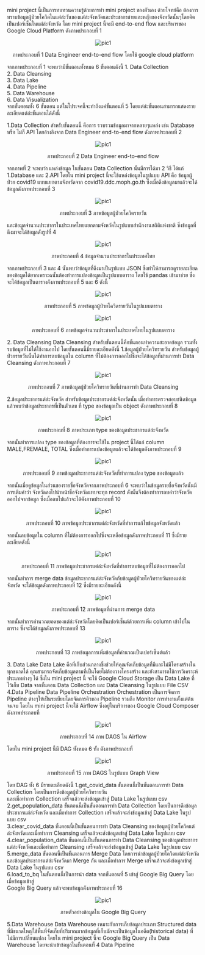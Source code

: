mini project นี้เป็นการทบทวนความรู้ด้วยการทำ mini project ของตัวเอง ด้วยโจทย์คือ ต้องการทราบข้อมูลผู้ป่วยโควิดในแต่ล่ะวันของแต่ล่ะจังหวัดและประชากรชายและหญิงของจังหวัดนั้นๆโดยคิดเป็นเปอร์เซ็นในแต่ล่ะจังหวัด โดย mini project นี้จะมี end-to-end flow และบริหารของ Google Cloud Platform  ดังภาพประกอบที่ 1
<p align="center">
<img src="https://github.com/Phonlakid/de_mini_project/blob/main/pic/Picture1.png?raw=true"  title="pic1">
</p>
<p align="center">
ภาพประกอบที่ 1 Data Engineer end-to-end flow โดยใช้ google cloud platform
</p>
	จากภาพประกอบที่ 1 จะพบว่ามีขั้นตอนทั้งหมด 6 ขั้นตอนดังนี้
	1.	Data Collection <br>
	2.	Data Cleansing  <br>
	3.	Data Lake  <br>
	4.	Data Pipeline  <br>
	5.	Data Warehouse  <br>
	6.	Data Visualization  <br>
	จากขั้นตอนทั้ง 6 ขั้นตอน แต่ในโปรเจคนี้จะทำถึงแค่ขั้นตอนที่ 5 โดยแต่ล่ะขั้นตอนสามารถแสดงรายละเอียดแต่ล่ะขั้นตอนได้ดังนี้

1.Data Collection
	สำหรับขั้นตอนนี้ คือการ รวบรวมข้อมูลมาจากหลายๆแหล่ง เช่น Database หรือ ไม่ก็ API
โดยอ้างอิงจาก Data Engineer end-to-end flow ดังภาพประกอบที่ 2
 <p align="center">
<img src="https://github.com/Phonlakid/de_mini_project/blob/main/pic/Picture2.png?raw=true"  title="pic1">
 </p>
 <p align="center">
ภาพประกอบที่ 2 Data Engineer end-to-end flow
 </p>
จากภาพที่ 2 จะพบว่า แหล่งข้อมูล ในขั้นตอน Data Collection นั้นมีการได้มา 2 วิธี ได้แก่  
1.Database และ 2.API โดยใน mini project นี้จะใช้แหล่งข้อมูลในรูปแบบ API คือ ข้อมูลผู้ป่วย covid19 แบบแยกตามจังหวัดจาก covid19.ddc.moph.go.th ซึ่งเมื่อดึงข้อมูลมาแล้วจะได้ข้อมูลดังภาพประกอบที่ 3
  <p align="center">
<img src="https://github.com/Phonlakid/de_mini_project/blob/main/pic/Picture2.png?raw=true"  title="pic1">
 </p>
 <p align="center">
ภาพประกอบที่ 3 ภาพข้อมูลผู้ป่วยโควิดรายวัน
 </p>
และข้อมูลจำนวนประชากรในประเทศไทยแยกตามจังหวัดในรูปแบบสำนักงานสถิติแห่งชาติ ซึ่งข้อมูลที่ดึงมาจะได้ข้อมูลดังรูปที่ 4
  <p align="center">
<img src="https://github.com/Phonlakid/de_mini_project/blob/main/pic/Picture4.png?raw=true"  title="pic1">
 </p>
 <p align="center">
ภาพประกอบที่ 4 ข้อมูลจำนวนประชากรในประเทศไทย
 </p>
	จากภาพประกอบที่ 3 และ 4 นั้นพบว่าข้อมูลที่ดึงมาเป็นรูปแบบ JSON ซึ่งทำให้สามารถดูรายละเอียดของข้อมูลได้ยากเพราะฉนั้นต้องทำการแปลงข้อมูลเป็นรูปแบบตาราง โดยใช้ pandas เข้ามาช่วย ซึ่งจะได้ข้อมูลเป็นตารางดังภาพประกอบที่ 5 และ 6 ดังนี้
  <p align="center">
<img src="https://github.com/Phonlakid/de_mini_project/blob/main/pic/Picture5.png?raw=true"  title="pic1">
 </p>
<p align="center">
ภาพประกอบที่ 5 ภาพข้อมูลผู้ป่วยโควิดรายวันในรูปแบบตาราง
</p>

  <p align="center">
<img src="https://github.com/Phonlakid/de_mini_project/blob/main/pic/Picture6.png?raw=true"  title="pic1">
 </p>

<p align="center">
ภาพประกอบที่ 6 ภาพข้อมูลจำนวนประชากรในประเทศไทยในรูปแบบตาราง
</p>
2. Data Cleansing
	Data Cleansing สำหรับขั้นตอนนี้คือขั้นตอนทำความสะอาดข้อมูล รวมทั้งรบข้อมูลที่ไม่ได้ใช้งานอกไป โดยขั้นตอนนี้มีรายละเอียดดังนี้
1.ข้อมูลผู้ป่วยโควิทรายวัน สำหรับข้อมูลผู้ป่วยรายวันนั้นได้ทำการลบข้อมูลใน column ที่ไม่ต้องการออกไปซึ่งจะได้ข้อมูลที่ผ่านการทำ Data Cleansing ดังภาพประกอบที่ 7
<p align="center">
<img src="https://github.com/Phonlakid/de_mini_project/blob/main/pic/Picture6.png?raw=true"  title="pic1">
</p>
<p align="center">
ภาพประกอบที่ 7 ภาพข้อมูลผู้ป่วยโควิทรายวันที่ผ่านการทำ Data Cleansing
</p>
	2.ข้อมูลประชากรแต่ล่ะจังหวัด สำหรับข้อมูลประชากรแต่ล่ะจังหวัดนั้น เมื่อทำการตรวจสอบชนิดข้อมูลแล้วพบว่าข้อมูลประชากรที่เป็นตัวเลข ที่ type ของข้อมูลเป็น object ดังภาพประกอบที่ 8
   <p align="center">
<img src="https://github.com/Phonlakid/de_mini_project/blob/main/pic/Picture7.png?raw=true"  title="pic1">
 </p>

<p align="center">
ภาพประกอบที่ 8 ภาพประเภท type ของข้อมูลประชากรแต่ล่ะจังหวัด
</p>
จากนั้นทำการแปลง type ของข้อมูลที่ต้องการจะใช้ใน project นี้ได้แก่ column MALE,FREMALE,
TOTAL ซึ่งเมื่อทำการแปลงข้อมูลแล้วจะได้ข้อมูลดังภาพประกอบที่ 9
   <p align="center">
<img src="https://github.com/Phonlakid/de_mini_project/blob/main/pic/Picture9.png?raw=true"  title="pic1">
 </p>
<p align="center">
ภาพประกอบที่ 9 ภาพข้อมูลประชากรแต่ล่ะจังหวัดที่ทำการแปลง type ของข้อมูลแล้ว
</p>
จากนั้นเมื่อดูข้อมูลในส่วนของรายชื่อจังหวัดจากภาพประกอบที่ 6 จะพบว่าในข้อมูลรายชื่อจังหวัดนั้นมีการเติมคำว่า จังหวัดลงไปนำหน้าชื่อจังหวัดแทบจะทุก record ดังนั้นจึงต้องทำการลบคำว่าจังหวัดออกไปจากข้อมูล ซึ่งเมื่อลบไปแล้วจะได้ดังภาพประกอบที่ 10
   <p align="center">
<img src="https://github.com/Phonlakid/de_mini_project/blob/main/pic/Picture10.png?raw=true"  title="pic1">
 </p>

<p align="center">
ภาพประกอบที่ 10 ภาพข้อมูลประชากรแต่ล่ะจังหวัดที่ทำการแก้ไขข้อมูลจังหวัดแล้ว
</p>
	จากนั้นลบข้อมูลใน column ที่ไม่ต้องการออกไปซึ่งจะเหลือข้อมูลดังภาพประกอบที่ 11 ซึ่งมีรายละเอียดดังนี้
<p align="center">
<img src="https://github.com/Phonlakid/de_mini_project/blob/main/pic/Picture11.png?raw=true"  title="pic1">
</p>

<p align="center">
ภาพประกอบที่ 11 ภาพข้อมูลประชากรแต่ล่ะจังหวัดที่ทำการลบข้อมูลที่ไม่ต้องการออกไป
</p>
	จากนั้นทำการ merge data ข้อมูลประชากรแต่ล่ะจังหวัดกับข้อมูลผู้ป่วยโควิทรายวันของแต่ล่ะจังหวัด จะได้ข้อมูลดังภาพประกอบที่ 12 ซึ่งมีรายละเอียดดังนี้
<p align="center">
<img src="https://github.com/Phonlakid/de_mini_project/blob/main/pic/Picture12.png?raw=true"  title="pic1">
</p>
<p align="center">
ภาพประกอบที่ 12 ภาพข้อมูลที่ผ่านการ merge data
</p>	
จากนั้นทำการคำนวณยอดของแต่ล่ะจังหวัดโดยคิดเป็นเปอร์เซ็นต์ด้วยการเพิ่ม column เข้าไปในตาราง
ซึ่งจะได้ข้อมูลดังภาพประกอบที่ 13
<p align="center">
<img src="https://github.com/Phonlakid/de_mini_project/blob/main/pic/Picture13.png?raw=true"  title="pic1">
</p>
<p align="center">
ภาพประกอบที่ 13 ภาพข้อมูลการเพิ่มข้อมูลที่คำนวณเป็นเปอร์เซ็นต์แล้ว
</p>	
3. Data Lake 
Data Lake คือที่เก็บส่วนกลางซึ่งช่วยให้คุณจัดเก็บข้อมูลที่มีและไม่มีโครงสร้างในทุกขนาดได้ คุณสามารถจัดเก็บข้อมูลตามที่เป็นโดยไม่ต้องวางโครงสร้าง และยังสามารถใช้การวิเคราะห์ประเภทต่างๆ ได้ 
ซึ่งใน mini project นี้ จะใช้ Google Cloud Storage เป็น Data Lake ที่ไว้เก็บ Data จากขั้นตอน Data Collection และ Data Cleansing ในรูปแบบ File CSV
<br>
4.Data Pipeline
Data Pipeline Orchestration Orchestration เป็นการจัดการ Pipeline ต่างๆให้เป็นระเบียบโดยจัดการคิวของ Pipeline รวมถึง Monitor การทำงานตั้งแต่ต้นจนจบ โดยใน mini project นี้จะใช้ Airflow ซึ่งอยู่ในบริการของ Google Cloud Composer  ดังภาพประกอบที่
<p align="center">
<img src="https://github.com/Phonlakid/de_mini_project/blob/main/pic/Picture14.png?raw=true"  title="pic1">
</p>
<p align="center">
ภาพประกอบที่ 14 ภาพ DAGS ใน Airflow
</p>	
โดยใน mini project นี้มี DAG ทั้งหมด 6 ทั้ง ดังภาพประกอบที่ 
<p align="center">
<img src="https://github.com/Phonlakid/de_mini_project/blob/main/pic/Picture15.png?raw=true"  title="pic1">
</p>
<p align="center">
ภาพประกอบที่ 15 ภาพ DAGS ในรูปแบบ Graph View
</p>	
โดย DAG ทั้ง 6 มีรายละเอียดดังนี้
1.get_covid_data ขั้นตอนนี้เป็นขั้นตอนการทำ Data Collection โดยเป็นการดึงข้อมูลผู้ป่วยโควิทรายวัน <br>
และเมื่อทำการ Collection เสร็จแล้วจะส่งข้อมูลเข้าสู่ Data Lake ในรูปแบบ csv <br>
2.get_population_data ขั้นตอนนี้เป็นขั้นตอนการทำ Data Collection โดยเป็นการดึงข้อมูลประชากรแต่ล่ะจังหวัด และเมื่อทำการ Collection เสร็จแล้วจะส่งข้อมูลเข้าสู่ Data Lake ในรูปแบบ csv <br>
3.clear_covid_data ขั้นตอนนี้เป็นขั้นตอนการทำ Data Cleansing ของข้อมูลผู้ป่วยโควิดแต่ล่ะจังหวัดและเมื่อทำการ Cleansing เสร็จแล้วจะส่งข้อมูลเข้าสู่ Data Lake ในรูปแบบ csv <br>
4.clear_population_data ขั้นตอนนี้เป็นขั้นตอนการทำ Data Cleansing ของข้อมูลประชากรแต่ล่ะจังหวัดและเมื่อทำการ Cleansing เสร็จแล้วจะส่งข้อมูลเข้าสู่ Data Lake ในรูปแบบ csv <br>
5.merge_data ขั้นตอนนี้เป็นขั้นตอนการ Merge Data โดยการนำข้อมูลผู้ป่วยโควิดแต่ล่ะจังหวัดและข้อมูลประชากรแต่ล่ะจังหวัดมา Merge กัน และเมื่อทำการ Merge เสร็จแล้วจะส่งข้อมูลเข้าสู่ Data Lake ในรูปแบบ csv <br>
6.load_to_bq ในขั้นตอนนี้เป็นการนำ data จากขั้นตอนที่ 5 เข้าสู่ Google Big Query โดยเมื่อข้อมูลเข้าสู่ <br>
Google Big Query แล้วจะพบข้อมูลดังภาพประกอบที่ 16
<p align="center">
<img src="https://github.com/Phonlakid/de_mini_project/blob/main/pic/Picture16.png?raw=true"  title="pic1">
</p>
<p align="center">
ภาพตัวอย่างข้อมูลใน Google Big Query
</p>	
5.Data Warehouse
Data Warehouse เหมาะกับการเก็บข้อมูลประเภท Structured data ที่มีขนาดใหญ่ใช้พื้นที่จัดเก็บที่ปริมาณมากข้อมูลที่เก็บมักจะเป็นข้อมูลในอดีต(historical data) ที่ไม่มีการเปลี่ยนแปลง โดยใน mini project นี้จะ Google Big Query เป็น Data Warehouse โดยจะนำเข้าข้อมูลในขั้นตอนที่ 4 Data Pipeline




